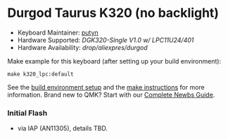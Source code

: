 # Durgod Taurus K320 (no backlight)

* Keyboard Maintainer: [putyn](https://github.com/putyn)
* Hardware Supported: *DGK320-Single V1.0 w/ LPC11U24/401*
* Hardware Availability: *drop/aliexpres/durgod*

Make example for this keyboard (after setting up your build environment):

    make k320_lpc:default

See the [build environment setup](https://docs.qmk.fm/#/getting_started_build_tools) and the [make instructions](https://docs.qmk.fm/#/getting_started_make_guide) for more information. Brand new to QMK? Start with our [Complete Newbs Guide](https://docs.qmk.fm/#/newbs).

### Initial Flash
* via IAP (AN11305), details TBD.